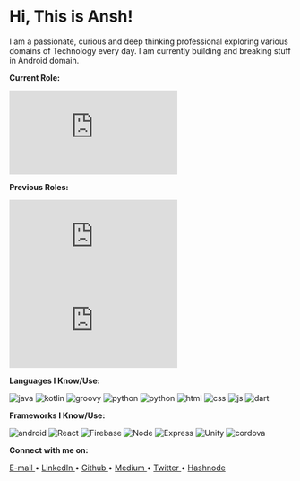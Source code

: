 # Hi, This is Ansh! 

I am a passionate, curious and deep thinking professional exploring various domains of Technology every day. I am currently building and breaking stuff in Android domain.

**Current Role:**

![CleverTap](https://img.shields.io/static/v1?logo=Tata&label=&message=TATA%20AIG%20|%20Software%20Engineer&color=36465D&logoColor=FFF&style=flat-square&link=https://clevertap.com)

**Previous Roles:**

![](https://img.shields.io/static/v1?logo=Google%20Analytics&label=&message=CleverTap%20|%20SDK%20Engineer&color=36465D&logoColor=FFF&style=flat-square&link=https://clevertap.com)
![](https://img.shields.io/static/v1?logo=zcash&label=&message=Zenius%20|%20Android%20Engineer&color=36465D&logoColor=FFF&style=flat-square&link=https://clevertap.com)


**Languages I Know/Use:**

![java](https://img.shields.io/static/v1?logo=coffeeScript&label=&message=Java&color=36465D&logoColor=FFF&style=flat-square&link=https://github.com/root-ansh)
![kotlin](https://img.shields.io/static/v1?logo=kotlin&label=&message=Kotlin&color=36465D&logoColor=FFF&style=flat-square&link=https://github.com/root-ansh)
![groovy](https://img.shields.io/static/v1?logo=gradle&label=&message=Groovy&color=36465D&logoColor=FFF&style=flat-square&link=https://github.com/root-ansh)
![python](https://img.shields.io/static/v1?logo=python&label=&message=Python&color=36465D&logoColor=FFF&style=flat-square&link=https://github.com/root-ansh)
![python](https://img.shields.io/static/v1?logo=MySQL&label=&message=SQL&color=36465D&logoColor=FFF&style=flat-square&link=https://github.com/root-ansh)
![html](https://img.shields.io/static/v1?logo=html5&label=&message=HTML&color=36465D&logoColor=FFF&style=flat-square&link=https://github.com/root-ansh)
![css](https://img.shields.io/static/v1?logo=css3&label=&message=CSS&color=36465D&logoColor=FFF&style=flat-square&link=https://github.com/root-ansh)
![js](https://img.shields.io/static/v1?logo=javascript&label=&message=JS&color=36465D&logoColor=FFF&style=flat-square&link=https://github.com/root-ansh)
![dart](https://img.shields.io/static/v1?logo=dart&label=&message=Dart&color=36465D&logoColor=FFF&style=flat-square&link=https://github.com/root-ansh)

**Frameworks I Know/Use:**

![android](https://img.shields.io/static/v1?logo=android&label=&message=Android&color=36465D&logoColor=FFF&style=flat-square&link=https://github.com/root-ansh)
![React](https://img.shields.io/static/v1?logo=react&label=&message=React&color=36465D&logoColor=FFF&style=flat-square&link=https://github.com/root-ansh)
![Firebase](https://img.shields.io/static/v1?logo=firebase&label=&message=Firebase&color=36465D&logoColor=FFF&style=flat-square&link=https://github.com/root-ansh)
![Node](https://img.shields.io/static/v1?logo=node.js&label=&message=Node&color=36465D&logoColor=FFF&style=flat-square&link=https://github.com/root-ansh)
![Express](https://img.shields.io/static/v1?logo=express&label=&message=Express&color=36465D&logoColor=FFF&style=flat-square&link=https://github.com/root-ansh)
![Unity](https://img.shields.io/static/v1?logo=unity&label=&message=Unity&color=36465D&logoColor=FFF&style=flat-square&link=https://github.com/root-ansh)
![cordova](https://img.shields.io/static/v1?logo=apache%20cordova&label=&message=Cordova&color=36465D&logoColor=FFF&style=flat-square&link=https://github.com/root-ansh)


**Connect with me on:**  


<p>
<a href="mailto:anshsachdeva.work@gmail.com">
    E-mail
</a>
•
<a href="https://www.linkedin.com/in/anshsachdevawork">
    LinkedIn
</a>
•
<a href="https://github.com/root-ansh">
    Github
</a>
•
<a href="https://medium.com/@anshsachdeva.work">
    Medium
</a>
•
<a href="https://twitter.com/root_ansh">
    Twitter
</a>
•
<a href="https://hashnode.com/@root-ansh">
    Hashnode
</a>

</p>

